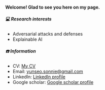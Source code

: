 #### Welcome! Glad to see you here on my page.

##### 💻 Research interests
- Adversarial attacks and defenses
- Explainable AI
  
##### ☎️ Information
- CV: [My CV](https://drive.google.com/file/d/1pb6tubcTdITLQoEsE4ejSBoDYLVahFR0/view?usp=sharing)
- Email: yunseo.sonnie@gmail.com
- LinkedIn: [LinkedIn profile](https://www.linkedin.com/in/yunseo-son-0bb630313/)
- Google scholar: [Google scholar profile](https://scholar.google.com/citations?user=6Kw4ibQAAAAJ&hl=ko)
